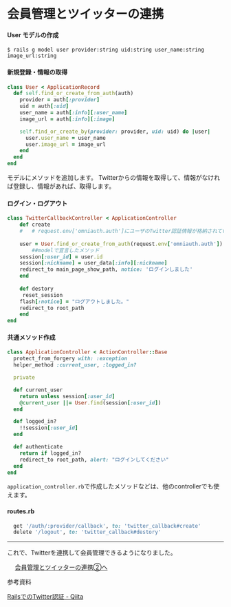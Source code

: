 # 会員管理とツイッターの連携

#### User モデルの作成
`$ rails g model user provider:string uid:string user_name:string image_url:string`



#### 新規登録・情報の取得
```ruby
class User < ApplicationRecord
  def self.find_or_create_from_auth(auth)
    provider = auth[:provider]
    uid = auth[:uid]
    user_name = auth[:info][:user_name]
    image_url = auth[:info][:image]

    self.find_or_create_by(provider: provider, uid: uid) do |user|
      user.user_name = user_name
      user.image_url = image_url
    end
  end
end

```
モデルにメソッドを追加します。
Twitterからの情報を取得して、情報がなければ登録し、情報があれば、取得します。

#### ログイン・ログアウト
```ruby
class TwitterCallbackController < ApplicationController
    def create
    #   # request.env['omniauth.auth']にユーザのTwitter認証情報が格納されている
    
    user = User.find_or_create_from_auth(request.env['omniauth.auth'])
		##modelで宣言したメソッド
    session[:user_id] = user.id
    session[:nickname] = user_data[:info][:nickname]
    redirect_to main_page_show_path, notice: 'ログインしました' 
    end
    
    def destory
     reset_session
    flash[:notice] = "ログアウトしました。"
    redirect_to root_path
    end
end
```

#### 共通メソッド作成
```ruby
class ApplicationController < ActionController::Base
  protect_from_forgery with: :exception
  helper_method :current_user, :logged_in?

  private

  def current_user
    return unless session[:user_id]
    @current_user ||= User.find(session[:user_id])
  end

  def logged_in?
    !!session[:user_id]
  end

  def authenticate
    return if logged_in?
    redirect_to root_path, alert: "ログインしてください"
  end
end

```
`application_controller.rb`で作成したメソッドなどは、他のcontrollerでも使えます。

#### routes.rb

```ruby
  get '/auth/:provider/callback', to: 'twitter_callback#create'
  delete '/logout', to: 'twitter_callback#destory'
```

- - - -
これで、Twitterを連携して会員管理できるようになりました。

　																																							[会員管理とツイッターの連携②へ](会員管理とツイッターの連携②.md)





参考資料

[RailsでのTwitter認証 - Qiita](https://qiita.com/puremoru0315/items/f1d459b663fd3b715dee)

